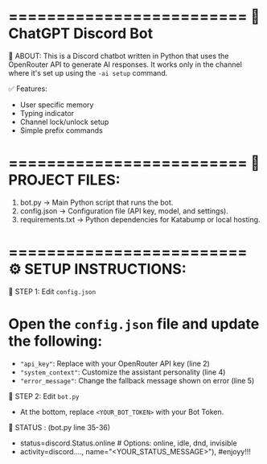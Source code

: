 =========================
🤖 ChatGPT Discord Bot
=========================

📄 ABOUT:
This is a Discord chatbot written in Python that uses the OpenRouter API to generate AI responses.
It works only in the channel where it's set up using the `-ai setup` command.

✅ Features:
- User specific memory
- Typing indicator
- Channel lock/unlock setup
- Simple prefix commands

=========================
📁 PROJECT FILES:
=========================

1. bot.py           → Main Python script that runs the bot.
2. config.json      → Configuration file (API key, model, and settings).
3. requirements.txt → Python dependencies for Katabump or local hosting.

=========================
⚙️ SETUP INSTRUCTIONS:
=========================

🔸 STEP 1: Edit `config.json`

# Open the `config.json` file and update the following:
- `"api_key"`: Replace with your OpenRouter API key (line 2)
- `"system_context"`: Customize the assistant personality (line 4)
- `"error_message"`: Change the fallback message shown on error (line 5)

🔸 STEP 2: Edit `bot.py`
- At the bottom, replace `<YOUR_BOT_TOKEN>` with your Bot Token.

🔻 STATUS : (bot.py line 35-36) 
- status=discord.Status.online # Options: online, idle, dnd, invisible
- activity=discord...., name="<YOUR_STATUS_MESSAGE>"), #enjoyy!!!
